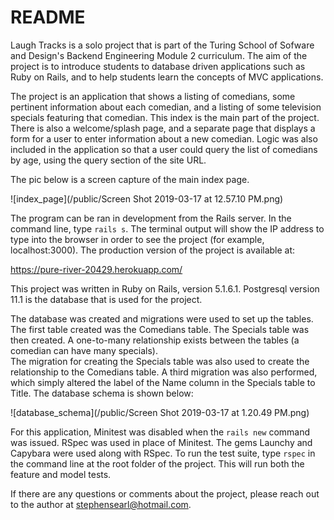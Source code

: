 # README

Laugh Tracks is a solo project that is part of the Turing School of Sofware and
Design's Backend Engineering Module 2 curriculum.  The aim of the project is to
introduce students to database driven applications such as Ruby on Rails, and
to help students learn the concepts of MVC applications.

The project is an application that shows a listing of comedians, some pertinent
information about each comedian, and a listing of some television specials
featuring that comedian.  This index is the main part of the project.  There
is also a welcome/splash page, and a separate page that displays a form for a
user to enter information about a new comedian.  Logic was also included in the
application so that a user could query the list of comedians by age, using the
query section of the site URL.  

The pic below is a screen capture of the main index page.

![index_page](/public/Screen Shot 2019-03-17 at 12.57.10 PM.png)

The program can be ran in development from the Rails server.  In the command line, type `rails s`.  The terminal output will show
the IP address to type into the browser in order to see the project (for example, localhost:3000).  The production version of
the project is available at:

https://pure-river-20429.herokuapp.com/

This project was written in Ruby on Rails, version 5.1.6.1.  Postgresql version 11.1 is the database that is used for the project.

The database was created and migrations were used to set up the
tables.  The first table created was the Comedians table.  The
Specials table was then created.  A one-to-many relationship
exists between the tables (a comedian can have many specials).  
The migration for creating the Specials table was also used to
create the relationship to the Comedians table.  A third migration
was also performed, which simply altered the label of the Name column in the Specials table to Title. The database schema is shown below:

![database_schema](/public/Screen Shot 2019-03-17 at 1.20.49 PM.png)

For this application, Minitest was disabled when the `rails new` command was issued.  RSpec was used in place of Minitest.  The gems Launchy and Capybara were used along with RSpec.  To run the test suite, type `rspec` in the command line at the root folder of the project.  This will run both the feature and model tests.

If there are any questions or comments about the project, please reach out to the author at stephensearl@hotmail.com.
